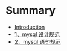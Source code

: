 # Summary

* [Introduction](README.md)
* [1、mysql 设计规范](mysql-设计规范.md)
* [2、mysql 语句规范](mysql-语句规范.md)

